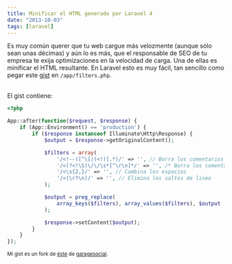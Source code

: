 ```yaml
---
title: Minificar el HTML generado por Laravel 4
date: "2013-10-03"
tags: [laravel]
---
```


Es muy común querer que tu web cargue más velozmente (aunque sólo sean unas décimas) y aún lo es más, que el responsable de SEO de tu empresa te exija optimizaciones en la velocidad de carga. Una de ellas es minificar el HTML resultante.
En Laravel esto es muy fácil, tan sencillo como pegar este [gist](https://gist.github.com/DotZecker/6786469 "Gist para minificar el HTML en Laravel 4") en `` /app/filters.php ``.
<!--more-->

<br>
El gist contiene:

```php
<?php

App::after(function($request, $response) {
    if (App::Environment() == 'production') {
        if ($response instanceof Illuminate\Http\Response) {
            $output = $response->getOriginalContent();

            $filters = array(
                '/<!--([^\[|(<!)].*)/' => '', // Borra los comentarios HTML
                '/<(?<!\S)\/\/\s*[^\r\n]*/' => '', /* Borra los comentarios */
                '/<\s{2,}/' => '', // Combina los espacios
                '/<(\r?\n)/' => '', // Elimina los saltos de linea
            );

            $output = preg_replace(
                array_keys($filters), array_values($filters), $output
            );

            $response->setContent($output);
        }
    }
});
```

<small class="right">Mi gist es un fork de [éste](https://gist.github.com/garagesocial/6059962 "Gist para minificar el HTML en Laravel 4") de [garagesocial](https://gist.github.com/garagesocial).</small>

